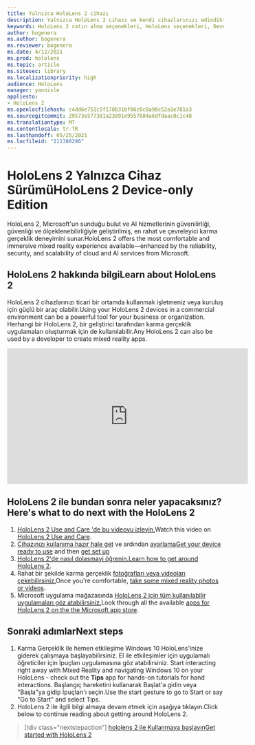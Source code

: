 ```yaml
---
title: Yalnızca HoloLens 2 cihazı
description: Yalnızca HoloLens 2 cihazı ve kendi cihazlarınızı edindikten sonra ne yapacaklarını öğrenin.
keywords: HoloLens 2 satın alma seçenekleri, HoloLens seçenekleri, Developer Edition
author: bogenera
ms.author: bogenera
ms.reviewer: bogenera
ms.date: 4/12/2021
ms.prod: hololens
ms.topic: article
ms.sitesec: library
ms.localizationpriority: high
audience: HoloLens
manager: yannisle
appliesto:
- HoloLens 2
ms.openlocfilehash: c4dd6e751c5f178b31bf86c0c8a98c52a1e781a3
ms.sourcegitcommit: 29573e577381a23891e9557884a6dfdaac0c1c48
ms.translationtype: MT
ms.contentlocale: tr-TR
ms.lasthandoff: 05/25/2021
ms.locfileid: "111380286"
---
```

# <a name="hololens-2-device-only-edition"></a><span data-ttu-id="a2999-104">HoloLens 2 Yalnızca Cihaz Sürümü</span><span class="sxs-lookup"><span data-stu-id="a2999-104">HoloLens 2 Device-only Edition</span></span>

<span data-ttu-id="a2999-105">HoloLens 2, Microsoft'un sunduğu bulut ve AI hizmetlerinin güvenilirliği, güvenliği ve ölçeklenebilirliğiyle geliştirilmiş, en rahat ve çevreleyici karma gerçeklik deneyimini sunar.</span><span class="sxs-lookup"><span data-stu-id="a2999-105">HoloLens 2 offers the most comfortable and immersive mixed reality experience available—enhanced by the reliability, security, and scalability of cloud and AI services from Microsoft.</span></span>

## <a name="learn-about-hololens-2"></a><span data-ttu-id="a2999-106">HoloLens 2 hakkında bilgi</span><span class="sxs-lookup"><span data-stu-id="a2999-106">Learn about HoloLens 2</span></span>
<span data-ttu-id="a2999-107">HoloLens 2 cihazlarınızı ticari bir ortamda kullanmak işletmeniz veya kuruluş için güçlü bir araç olabilir.</span><span class="sxs-lookup"><span data-stu-id="a2999-107">Using your HoloLens 2 devices in a commercial environment can be a powerful tool for your business or organization.</span></span> <span data-ttu-id="a2999-108">Herhangi bir HoloLens 2, bir geliştirici tarafından karma gerçeklik uygulamaları oluşturmak için de kullanılabilir.</span><span class="sxs-lookup"><span data-stu-id="a2999-108">Any HoloLens 2 can also be used by a developer to create mixed reality apps.</span></span>

<iframe width="560" height="315" src="https://www.youtube.com/embed/XwOnHqiNAeU" frameborder="0" allow="accelerometer; autoplay; clipboard-write; encrypted-media; gyroscope; picture-in-picture" allowfullscreen></iframe>

## <a name="heres-what-to-do-next-with-the-hololens-2"></a><span data-ttu-id="a2999-109">HoloLens 2 ile bundan sonra neler yapacaksınız?</span><span class="sxs-lookup"><span data-stu-id="a2999-109">Here's what to do next with the HoloLens 2</span></span>

1. <span data-ttu-id="a2999-110">[HoloLens 2 Use and Care 'de bu videoyu izleyin.](https://docs.microsoft.com/hololens/hololens2-maintenance##HoloLens-2-Use-and-Care)</span><span class="sxs-lookup"><span data-stu-id="a2999-110">Watch this video on [HoloLens 2 Use and Care](https://docs.microsoft.com/hololens/hololens2-maintenance##HoloLens-2-Use-and-Care).</span></span>
1. <span data-ttu-id="a2999-111">[Cihazınızı kullanıma hazır hale get](https://docs.microsoft.com/hololens/hololens2-setup) ve ardından [ayarlama](https://docs.microsoft.com/hololens/hololens2-start)</span><span class="sxs-lookup"><span data-stu-id="a2999-111">[Get your device ready to use](https://docs.microsoft.com/hololens/hololens2-setup) and then [get set up](https://docs.microsoft.com/hololens/hololens2-start)</span></span>
1. <span data-ttu-id="a2999-112">[HoloLens 2'de nasıl dolasmayi öğrenin.](https://docs.microsoft.com/hololens/holographic-home)</span><span class="sxs-lookup"><span data-stu-id="a2999-112">[Learn how to get around HoloLens 2](https://docs.microsoft.com/hololens/holographic-home).</span></span>
1. <span data-ttu-id="a2999-113">Rahat bir şekilde karma gerçeklik [fotoğrafları veya videoları çekebilirsiniz.](https://docs.microsoft.com/hololens/holographic-photos-and-videos)</span><span class="sxs-lookup"><span data-stu-id="a2999-113">Once you're comfortable, [take some mixed reality photos or videos](https://docs.microsoft.com/hololens/holographic-photos-and-videos).</span></span>
1. <span data-ttu-id="a2999-114">Microsoft uygulama mağazasında [HoloLens 2 için tüm kullanılabilir uygulamaları göz atabilirsiniz.](https://docs.microsoft.com/hololens/holographic-store-apps)</span><span class="sxs-lookup"><span data-stu-id="a2999-114">Look through all the available [apps for HoloLens 2 on the the Microsoft app store](https://docs.microsoft.com/hololens/holographic-store-apps).</span></span>

## <a name="next-steps"></a><span data-ttu-id="a2999-115">Sonraki adımlar</span><span class="sxs-lookup"><span data-stu-id="a2999-115">Next steps</span></span>

1. <span data-ttu-id="a2999-116">Karma Gerçeklik ile hemen etkileşime Windows 10 HoloLens'inize giderek çalışmaya başlayabilirsiniz. El ile etkileşimler için uygulamalı öğreticiler için İpuçları uygulamasına göz atabilirsiniz. </span><span class="sxs-lookup"><span data-stu-id="a2999-116">Start interacting right away with Mixed Reality and navigating Windows 10 on your HoloLens - check out the **Tips** app for hands-on tutorials for hand interactions.</span></span> <span data-ttu-id="a2999-117">Başlangıç hareketini kullanarak Başlat'a gidin veya "Başla"ya gidip İpuçları'ı seçin.</span><span class="sxs-lookup"><span data-stu-id="a2999-117">Use the start gesture to go to Start or say "Go to Start" and select Tips.</span></span>
1. <span data-ttu-id="a2999-118">HoloLens 2 ile ilgili bilgi almaya devam etmek için aşağıya tıklayın.</span><span class="sxs-lookup"><span data-stu-id="a2999-118">Click below to continue reading about getting around HoloLens 2.</span></span>

> [!div class="nextstepaction"]
> [<span data-ttu-id="a2999-119">hololens 2 ile Kullanmaya başlayın</span><span class="sxs-lookup"><span data-stu-id="a2999-119">Get started with HoloLens 2</span></span>](hololens2-basic-usage.md)